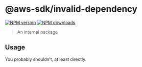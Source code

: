 # @aws-sdk/invalid-dependency

[![NPM version](https://img.shields.io/npm/v/@aws-sdk/@aws-sdk/invalid-dependency/rc.svg)](https://www.npmjs.com/package/@aws-sdk/@aws-sdk/invalid-dependency)
[![NPM downloads](https://img.shields.io/npm/dm/@aws-sdk/@aws-sdk/invalid-dependency.svg)](https://www.npmjs.com/package/@aws-sdk/@aws-sdk/invalid-dependency)

> An internal package

## Usage

You probably shouldn't, at least directly.
